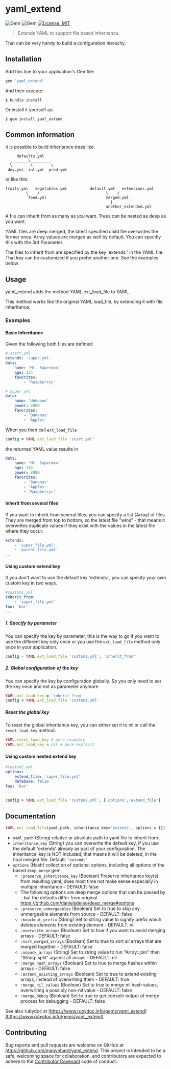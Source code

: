 # yaml_extend
![Gem](https://img.shields.io/gem/v/yaml_extend?color=default&style=plastic&logo=ruby&logoColor=red)
![Gem](https://img.shields.io/gem/dt/yaml_extend?color=blue&style=plastic)
[![License: MIT](https://img.shields.io/badge/License-MIT-gold.svg?style=plastic&logo=mit)](LICENSE)

> Extends YAML to support file based inheritance.

That can be very handy to build a configuration hierachy.

## Installation

Add this line to your application's Gemfile:

```ruby
gem 'yaml_extend'
```

And then execute:

    $ bundle install

Or install it yourself as:

    $ gem install yaml_extend
    
## Common information

It is possible to build inheritance trees like:
```
     defaults.yml   
  ________\_________    
  \        \        \                         
 dev.yml  int.yml  prod.yml                   
```
or like this:
```
fruits.yml   vegetables.yml          default.yml   extensions.yml       
         \    /                             \    /                
          food.yml                          merged.yml
                                              |
                                            another_extended.yml
```

A file can inherit from as many as you want. Trees can be nested as deep as you want.

YAML files are deep merged, the latest specified child file overwrites the former ones.
Array values are merged as well by default. You can specifiy this with the 3rd Parameter.

The files to inherit from are specified by the key 'extends:' in the YAML file.
That key can be customized if you prefer another one.
See the examples below.

## Usage
yaml_extend adds the method YAML.ext_load_file to YAML.

This method works like the original YAML.load_file, by extending it with file inheritance.

### Examples

#### Basic Inheritance
Given the following both files are defined:

```yaml
# start.yml
extends: 'super.yml'
data:
    name: 'Mr. Superman'
    age: 134    
    favorites:
        - 'Raspberrys'
```

```yaml
# super.yml
data:
    name: 'Unknown'
    power: 2000
    favorites:
        - 'Bananas'
        - 'Apples'
```

When you then call `ext_load_file`

```ruby
config = YAML.ext_load_file 'start.yml'
```

the returned YAML value results in

```yaml
data:
    name: 'Mr. Superman'
    age: 134
    power: 2000
    favorites:
        - 'Bananas'
        - 'Apples'
        - 'Raspberrys'
```

#### Inherit from several files

If you want to inherit from several files, you can specify a list (Array) of files.
They are merged from top to bottom, so the latest file "wins" - that means it overwrites duplicate values if they exist with the values in the latest file where they occur.

```yaml
extends:
    - 'super_file.yml'
    - 'parent_file.yml'
...
```

#### Using custom extend key

If you don't want to use the default key 'extends:', you can specify your own custom key in two ways.

```yaml
#custom1.yml
inherit_from:
    - 'super_file.yml'
foo: 'bar'
...
```
##### 1. Specify by parameter
You can specify the key by parameter, this is the way to go if you want to  use the different key only once or you use the `ext_load_file` method only once in your application.
```ruby
config = YAML.ext_load_file 'custom1.yml', 'inherit_from'
```
##### 2. Global configuration of the key
You can specify the key by configuration globally. So you only need to set the key once and not as parameter anymore
```ruby
YAML.ext_load_key = 'inherit_from'
config = YAML.ext_load_file 'custom1.yml'
```
##### Reset the global key
To reset the global inheritance key, you can either set it to nil or call the `reset_load_key`  method.
```ruby
YAML.reset_load_key # more readable
YAML.ext_load_key = nil # more explicit
```
#### Using custom nested extend key
```yaml
#custom2.yml
options:
    extend_file: 'super_file.yml'
    database: false
foo: 'bar'
...
```

```ruby
config = YAML.ext_load_file 'custom2.yml', ['options','extend_file']
```

## Documentation
```ruby
YAML.ext_load_file(yaml_path, inheritance_key='extends', options = {})
```
- `yaml_path` (String) relative or absolute path to yaml file to inherit from
- `inheritance_key` (String) you can overwrite the default key, if you use the default 'extends' already as part of your configuration. The inheritance_key is NOT included, that means it will be deleted, in the final merged file. Default: `'extends'`
- `options` (Hash) collection of optional options, including all options of the based `deep_merge` gem
  - `:preserve_inheritance_key` (Boolean) Preserve inheritance key(s) from resulting yaml, does most time not make sense especially in multiple inheritance - DEFAULT: false
  - The following options are deep merge options that can be passed by - but the defaults differ from original
    https://github.com/danielsdeleo/deep_merge#options
  - `:preserve_unmergeables` (Boolean) Set to true to skip any unmergeable elements from source - DEFAULT: false
  - `:knockout_prefix` (String) Set to string value to signify prefix which deletes elements from existing element - DEFAULT: nil
  - `:overwrite_arrays` (Boolean) Set to true if you want to avoid merging arrays - DEFAULT: false
  - `:sort_merged_arrays` (Boolean) Set to true to sort all arrays that are merged together - DEFAULT: false
  - `:unpack_arrays` (String) Set to string value to run "Array::join" then "String::split" against all arrays - DEFAULT: nil
  - `:merge_hash_arrays` (Boolean) Set to true to merge hashes within arrays - DEFAULT: false
  - `:extend_existing_arrays` (Boolean) Set to true to extend existing arrays, instead of overwriting them - DEFAULT: true
  - `:merge_nil_values` (Boolean) Set to true to merge nil hash values, overwriting a possibly non-nil value - DEFAULT: false
  - `:merge_debug` (Boolean) Set to true to get console output of merge process for debugging - DEFAULT: false

See also rubydoc at [https://www.rubydoc.info/gems/yaml_extend](https://www.rubydoc.info/gems/yaml_extend)

## Contributing

Bug reports and pull requests are welcome on GitHub at https://github.com/magynhard/yaml_extend. This project is intended to be a safe, welcoming space for collaboration, and contributors are expected to adhere to the [Contributor Covenant](http://contributor-covenant.org) code of conduct.

